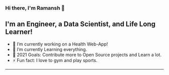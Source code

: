### Hi there, I'm Ramansh 👋


## I'm an Engineer, a Data Scientist, and Life Long Learner!
- 🔭 I’m currently working on a Health Web-App!
- 🌱 I’m currently Learning everything.
- 🥅 2021 Goals: Contribute more to Open Source projects and Learn a lot.
- ⚡ Fun fact: I love to gym and play sports.

---
